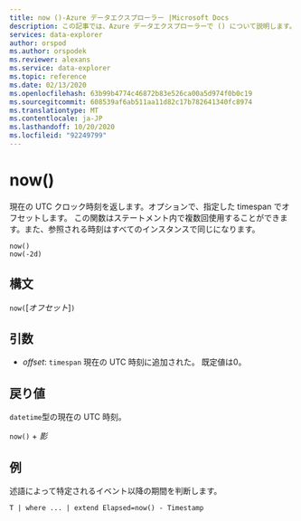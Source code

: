 ```yaml
---
title: now ()-Azure データエクスプローラー |Microsoft Docs
description: この記事では、Azure データエクスプローラーで () について説明します。
services: data-explorer
author: orspod
ms.author: orspodek
ms.reviewer: alexans
ms.service: data-explorer
ms.topic: reference
ms.date: 02/13/2020
ms.openlocfilehash: 63b99b4774c46872b83e526ca00a5d974f0b0c19
ms.sourcegitcommit: 608539af6ab511aa11d82c17b782641340fc8974
ms.translationtype: MT
ms.contentlocale: ja-JP
ms.lasthandoff: 10/20/2020
ms.locfileid: "92249799"
---
```

# <a name="now"></a>now()

現在の UTC クロック時刻を返します。オプションで、指定した timespan でオフセットします。
この関数はステートメント内で複数回使用することができます。また、参照される時刻はすべてのインスタンスで同じになります。

```kusto
now()
now(-2d)
```

## <a name="syntax"></a>構文

`now(`[*オフセット*]`)`

## <a name="arguments"></a>引数

* *offset*: `timespan` 現在の UTC 時刻に追加された。 既定値は0。

## <a name="returns"></a>戻り値

`datetime`型の現在の UTC 時刻。

`now()` + *影* 

## <a name="example"></a>例

述語によって特定されるイベント以降の期間を判断します。

```kusto
T | where ... | extend Elapsed=now() - Timestamp
```